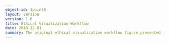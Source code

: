 ```yaml
---
object-id: 1point0
layout: version
version: 1.0
title: Ethical Visualization Workflow
date: 2018-12-01
summary: The original ethical visualization workflow figure presented in the paper Racism in the Machine, published in Digital Humanities Quarterly.
---
```

